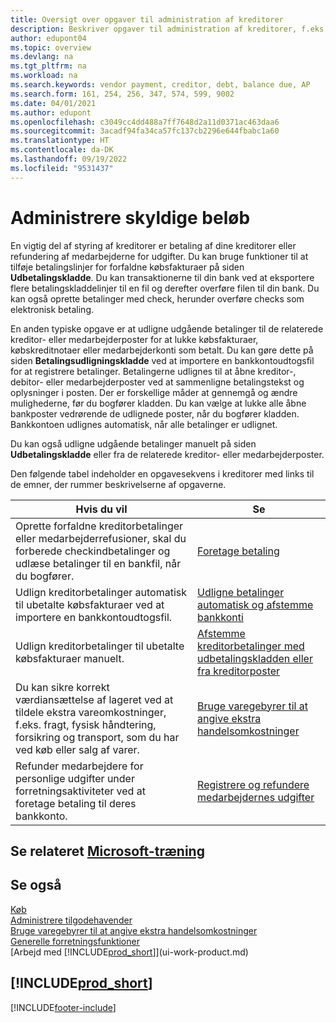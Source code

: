 ```yaml
---
title: Oversigt over opgaver til administration af kreditorer
description: Beskriver opgaver til administration af kreditorer, f.eks. betaling af kreditorer eller udligning af udgående betalinger til finansposter, for at lukke fakturaer eller kreditnotaer.
author: edupont04
ms.topic: overview
ms.devlang: na
ms.tgt_pltfrm: na
ms.workload: na
ms.search.keywords: vendor payment, creditor, debt, balance due, AP
ms.search.form: 161, 254, 256, 347, 574, 599, 9002
ms.date: 04/01/2021
ms.author: edupont
ms.openlocfilehash: c3049cc4dd488a7ff7648d2a11d0371ac463daa6
ms.sourcegitcommit: 3acadf94fa34ca57fc137cb2296e644fbabc1a60
ms.translationtype: HT
ms.contentlocale: da-DK
ms.lasthandoff: 09/19/2022
ms.locfileid: "9531437"
---
```

# <a name="managing-payables"></a><a name="managing-payables"></a>Administrere skyldige beløb

En vigtig del af styring af kreditorer er betaling af dine kreditorer eller refundering af medarbejderne for udgifter. Du kan bruge funktioner til at tilføje betalingslinjer for forfaldne købsfakturaer på siden **Udbetalingskladde**. Du kan transaktionerne til din bank ved at eksportere flere betalingskladdelinjer til en fil og derefter overføre filen til din bank. Du kan også oprette betalinger med check, herunder overføre checks som elektronisk betaling.

En anden typiske opgave er at udligne udgående betalinger til de relaterede kreditor- eller medarbejderposter for at lukke købsfakturaer, købskreditnotaer eller medarbejderkonti som betalt. Du kan gøre dette på siden **Betalingsudligningskladde** ved at importere en bankkontoudtogsfil for at registrere betalinger. Betalingerne udlignes til at åbne kreditor-, debitor- eller medarbejderposter ved at sammenligne betalingstekst og oplysninger i posten. Der er forskellige måder at gennemgå og ændre mulighederne, før du bogfører kladden. Du kan vælge at lukke alle åbne bankposter vedrørende de udlignede poster, når du bogfører kladden. Bankkontoen udlignes automatisk, når alle betalinger er udlignet.

Du kan også udligne udgående betalinger manuelt på siden **Udbetalingskladde** eller fra de relaterede kreditor- eller medarbejderposter.

Den følgende tabel indeholder en opgavesekvens i kreditorer med links til de emner, der rummer beskrivelserne af opgaverne.

| Hvis du vil | Se |
| --- | --- |
| Oprette forfaldne kreditorbetalinger eller medarbejderrefusioner, skal du forberede checkindbetalinger og udlæse betalinger til en bankfil, når du bogfører. |[Foretage betaling](payables-make-payments.md) |
| Udlign kreditorbetalinger automatisk til ubetalte købsfakturaer ved at importere en bankkontoudtogsfil. |[Udligne betalinger automatisk og afstemme bankkonti](receivables-apply-payments-auto-reconcile-bank-accounts.md) |
| Udlign kreditorbetalinger til ubetalte købsfakturaer manuelt. |[Afstemme kreditorbetalinger med udbetalingskladden eller fra kreditorposter](payables-how-apply-purchase-transactions-manually.md) |
|Du kan sikre korrekt værdiansættelse af lageret ved at tildele ekstra vareomkostninger, f.eks. fragt, fysisk håndtering, forsikring og transport, som du har ved køb eller salg af varer.|[Bruge varegebyrer til at angive ekstra handelsomkostninger](payables-how-assign-item-charges.md)|
|Refunder medarbejdere for personlige udgifter under forretningsaktiviteter ved at foretage betaling til deres bankkonto.|[Registrere og refundere medarbejdernes udgifter](finance-how-record-reimburse-employee-expenses.md)|

## <a name="see-related-microsoft-training"></a><a name="see-related-microsoft-training"></a>Se relateret [Microsoft-træning](/training/paths/process-customer-vendor-payments-dynamics-365-business-central/)

## <a name="see-also"></a><a name="see-also"></a>Se også
[Køb](purchasing-manage-purchasing.md)  
[Administrere tilgodehavender](receivables-manage-receivables.md)  
[Bruge varegebyrer til at angive ekstra handelsomkostninger](payables-how-assign-item-charges.md)  
[Generelle forretningsfunktioner](ui-across-business-areas.md)  
[Arbejd med [!INCLUDE[prod_short](includes/prod_short.md)]](ui-work-product.md)

## [!INCLUDE[prod_short](includes/free_trial_md.md)]


[!INCLUDE[footer-include](includes/footer-banner.md)]
